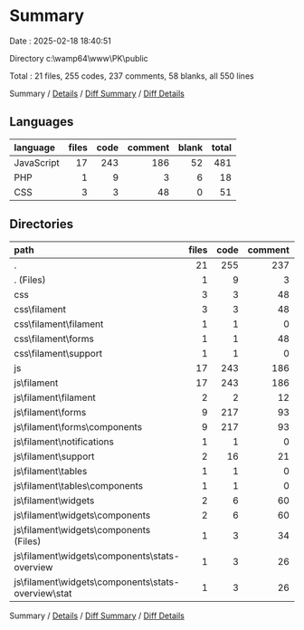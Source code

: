 # Summary

Date : 2025-02-18 18:40:51

Directory c:\\wamp64\\www\\PK\\public

Total : 21 files,  255 codes, 237 comments, 58 blanks, all 550 lines

Summary / [Details](details.md) / [Diff Summary](diff.md) / [Diff Details](diff-details.md)

## Languages
| language | files | code | comment | blank | total |
| :--- | ---: | ---: | ---: | ---: | ---: |
| JavaScript | 17 | 243 | 186 | 52 | 481 |
| PHP | 1 | 9 | 3 | 6 | 18 |
| CSS | 3 | 3 | 48 | 0 | 51 |

## Directories
| path | files | code | comment | blank | total |
| :--- | ---: | ---: | ---: | ---: | ---: |
| . | 21 | 255 | 237 | 58 | 550 |
| . (Files) | 1 | 9 | 3 | 6 | 18 |
| css | 3 | 3 | 48 | 0 | 51 |
| css\\filament | 3 | 3 | 48 | 0 | 51 |
| css\\filament\\filament | 1 | 1 | 0 | 0 | 1 |
| css\\filament\\forms | 1 | 1 | 48 | 0 | 49 |
| css\\filament\\support | 1 | 1 | 0 | 0 | 1 |
| js | 17 | 243 | 186 | 52 | 481 |
| js\\filament | 17 | 243 | 186 | 52 | 481 |
| js\\filament\\filament | 2 | 2 | 12 | 2 | 16 |
| js\\filament\\forms | 9 | 217 | 93 | 34 | 344 |
| js\\filament\\forms\\components | 9 | 217 | 93 | 34 | 344 |
| js\\filament\\notifications | 1 | 1 | 0 | 1 | 2 |
| js\\filament\\support | 2 | 16 | 21 | 12 | 49 |
| js\\filament\\tables | 1 | 1 | 0 | 1 | 2 |
| js\\filament\\tables\\components | 1 | 1 | 0 | 1 | 2 |
| js\\filament\\widgets | 2 | 6 | 60 | 2 | 68 |
| js\\filament\\widgets\\components | 2 | 6 | 60 | 2 | 68 |
| js\\filament\\widgets\\components (Files) | 1 | 3 | 34 | 1 | 38 |
| js\\filament\\widgets\\components\\stats-overview | 1 | 3 | 26 | 1 | 30 |
| js\\filament\\widgets\\components\\stats-overview\\stat | 1 | 3 | 26 | 1 | 30 |

Summary / [Details](details.md) / [Diff Summary](diff.md) / [Diff Details](diff-details.md)
